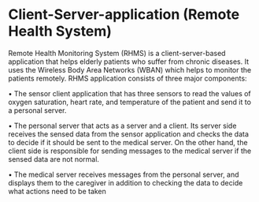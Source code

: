 # Client-Server-application (Remote Health System)

Remote Health Monitoring System (RHMS) is a client-server-based application that helps 
elderly patients who suffer from chronic diseases. It uses the Wireless Body Area Networks 
(WBAN) which helps to monitor the patients remotely. RHMS application consists of three 
major components: 

• The sensor client application that has three sensors to read the values of oxygen 
saturation, heart rate, and temperature of the patient and send it to a personal server. 

• The personal server that acts as a server and a client. Its server side receives the 
sensed data from the sensor application and checks the data to decide if it should be 
sent to the medical server. On the other hand, the client side is responsible for sending
messages to the medical server if the sensed data are not normal. 

• The medical server receives messages from the personal server, and displays them to the 
caregiver in addition to checking the data to decide what actions need to be taken
